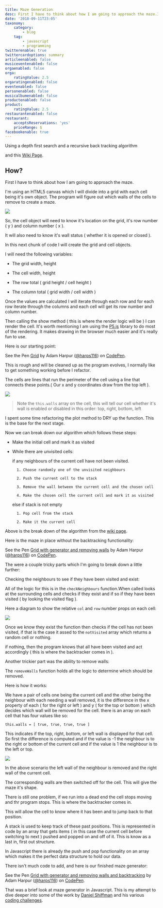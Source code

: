 ```yaml
---
title: Maze Generation
desc: First I have to think about how I am going to approach the maze.I'm using an HTML5 canvas which I will divide into a grid with each cell being it's own object. The program will figure out which walls of the cells to remove to create a maze.
date: '2018-09-11T23:05'
taxonomy:
    category:
        - blog
    tag:
        - javascript
        - programming
twitterenable: true
twittercardoptions: summary
articleenabled: false
musiceventenabled: false
orgaenabled: false
orga:
    ratingValue: 2.5
orgaratingenabled: false
eventenabled: false
personenabled: false
musicalbumenabled: false
productenabled: false
product:
    ratingValue: 2.5
restaurantenabled: false
restaurant:
    acceptsReservations: 'yes'
    priceRange: $
facebookenable: true
---
```


Using a depth first search and a recursive back tracking algorithm

and this [Wiki Page](https://en.wikipedia.org/wiki/Maze_generation_algorithm#Recursive_backtracker).

## How?

First I have to think about how I am going to approach the maze.

I'm using an HTML5 canvas which I will divide into a grid with each cell being it's own object. The program will figure out which walls of the cells to remove to create a maze.

![](01-grid.png)

So, the cell object will need to know it's location on the grid, it's row number ( y ) and column number ( x ).

It will also need to know it's wall status ( whether it is opened or closed ).

In this next chunk of code I will create the grid and cell objects.

I will need the following variables:

* The grid width, height

* The cell width, height 

* The row total ( grid height / cell height )

* The column total ( grid width / cell width )

Once the values are calculated I will iterate through each row and for each row iterate through the columns and each cell will get its row number and column number.

Then calling the show method ( this is where the render logic will be ) I can render the cell. It's worth mentioning I am using the [P5.js](https://p5js.org/reference/) library to do most of the rendering. It makes drawing in the browser much easier and it's really fun to use.

Here is our starting point:


<p data-height="650" data-theme-id="0" data-slug-hash="dqJZWz" data-default-tab="js,result" data-user="harps116" data-pen-title="Grid" class="codepen">See the Pen <a href="https://codepen.io/harps116/pen/dqJZWz/">Grid</a> by Adam Harpur (<a href="https://codepen.io/harps116">@harps116</a>) on <a href="https://codepen.io">CodePen</a>.</p>
<script async src="https://static.codepen.io/assets/embed/ei.js"></script>

This is rough and will be cleaned up as the program evolves, I normally like to get something working before I refactor.

The cells are lines that run the perimeter of the cell using a line that connects these points.( Our x and y coordinates draw from the top left ).

![](02-cell-corners.png)

> Note the `this.walls` array on the cell, this will tell our cell whether it's wall is enabled or disabled in this order: top, right, bottom, left

I spent some time refactoring the plot method to DRY up the function. This is the base for the next stage.

Now we can break down our algorithm which follows these steps:

* Make the initial cell and mark it as visited
* While there are unvisited cells:
    
    if any neighbours of the current cell have not been visited.
       
        1. Choose randomly one of the unvisited neighbours

        2. Push the current cell to the stack

        3. Remove the wall between the current cell and the chosen cell

        4. Make the chosen cell the current cell and mark it as visited
    
    else if stack is not empty
        
        1. Pop cell from the stack
        
        2. Make it the current cell

Above is the break down of the algorithm from the [wiki page](https://en.wikipedia.org/wiki/Maze_generation_algorithm#Recursive_backtracker). 

Here is the maze in place without the backtracking functionality:

<p data-height="650" data-theme-id="0" data-slug-hash="JappvQ" data-default-tab="js,result" data-user="harps116" data-pen-title="Grid with generator and removing walls" class="codepen">See the Pen <a href="https://codepen.io/harps116/pen/JappvQ/">Grid with generator and removing walls</a> by Adam Harpur (<a href="https://codepen.io/harps116">@harps116</a>) on <a href="https://codepen.io">CodePen</a>.</p>
<script async src="https://static.codepen.io/assets/embed/ei.js"></script>



The were a couple tricky parts which I'm going to break down a little further:

Checking the neighbours to see if they have been visited and exist:

All of the logic for this is in the `checkNeighbours` function.When called looks at the surrounding cells and checks if they exist and if so if they have been visited ( by looking the visited flag ).

Here a diagram to show the relative `col` and `row` number props on each cell:

![](03-cells.png)

Once we know they exist the function then checks if the cell has not been visited, if that is the case it assed to the `notVisited` array which returns a random cell or nothing.

if nothing, then the program knows that all have been visited and act accordingly ( this is where the backtracker comes in ).

Another trickier part was the ability to remove walls: 

The `removeWalls` function holds all the logic to determine which should be removed.

Here is how it works:

We have a pair of cells one being the current cell and the other being the neighbour with each needing a wall removed, it is the difference in the x property of each ( for the right or left ) and y ( for the top or bottom ) which decides which wall will be removed for the cell. there is an array on each cell that has four values like so:

`this.walls = [ true, true, true, true ]`

This indicates if the top, right, bottom, or left wall is displayed for that cell. So first the difference is computed and if the value is -1 the neighbour is to the right or bottom of the current cell and if the value is 1 the neighbour is to the left or top.

![](04-walls.png)


In the above scenario the left wall of the neighbour is removed and the right wall of the current cell.

The corresponding walls are then switched off for the cell. This will give the maze it's shape.

There is still one problem, if we run into a dead end the cell stops moving and thr program stops. This is where the backtracker comes in.

This will allow the cell to know where it has been and to jump back to that position.

A stack is used to keep track of these past positions. This is represented in code by an array that gets items ( in this case the current cell before switching to next ) pushed and popped on and off of it. This is know as a last in, first out structure.

In Javascript there is already the push and pop functionality on an array which makes it the perfect data structure to hold our data.

There isn't much code to add, and here is our finished maze generator:

<p data-height="650" data-theme-id="0" data-slug-hash="NLyBJJ" data-default-tab="js,result" data-user="harps116" data-pen-title="Grid with generator and removing walls and backtracking" class="codepen">See the Pen <a href="https://codepen.io/harps116/pen/NLyBJJ/">Grid with generator and removing walls and backtracking</a> by Adam Harpur (<a href="https://codepen.io/harps116">@harps116</a>) on <a href="https://codepen.io">CodePen</a>.</p>
<script async src="https://static.codepen.io/assets/embed/ei.js"></script>


That was a brief look at maze generator in Javascript. This is my attempt to dive deeper into some of the work by [Daniel Shiffman](https://shiffman.net/) and his various [coding challenges](https://www.youtube.com/watch?v=HyK_Q5rrcr4&t).